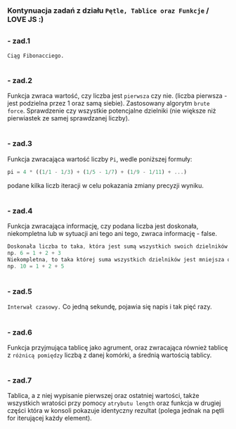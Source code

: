 ### Kontynuacja zadań z działu `Pętle, Tablice oraz Funkcje` / LOVE JS :) 
##

### - zad.1 
 `Ciąg Fibonacciego.`
#
### - zad.2
Funkcja zwraca wartość, czy liczba jest `pierwsza` czy nie. (liczba pierwsza - jest podzielna przez 1 oraz samą siebie).
Zastosowany algorytm `brute force`. Sprawdzenie czy wszystkie potencjalne dzielniki (nie większe niż pierwiastek ze samej sprawdzanej liczby).
#
### - zad.3
Funkcja zwracająca wartość liczby `Pi`, wedle poniższej formuły:
```JavaScript
pi = 4 * ((1/1 - 1/3) + (1/5 - 1/7) + (1/9 - 1/11) + ...)
```
podane kilka liczb iteracji w celu pokazania zmiany precyzji wyniku.
#
### - zad.4
Funkcja zwracająca informację, czy podana liczba jest doskonała, niekompletna lub w sytuacji ani tego ani tego, zwraca 
informację - false.
```JavaScript
Doskonała liczba to taka, która jest sumą wszystkich swoich dzielników. 
np. 6 = 1 + 2 + 3
Niekompletna, to taka której suma wszystkich dzielników jest mniejsza od niej samej.
np. 10 = 1 + 2 + 5
```
#
### - zad.5
`Interwał czasowy.` Co jedną sekundę, pojawia się napis i tak pięć razy.
#
### - zad.6
Funkcja przyjmująca tablicę jako agrument, oraz zwracająca również tablicę z `różnicą pomiędzy` liczbą z danej komórki, 
a średnią wartością tablicy.
#
### - zad.7
Tablica, a z niej wypisanie pierwszej oraz ostatniej wartości, także wszystkich wratości przy pomocy `atrybutu length` 
oraz funkcja w drugiej części która w konsoli pokazuje identyczny rezultat (polega jednak na pętli for iterującej każdy element).